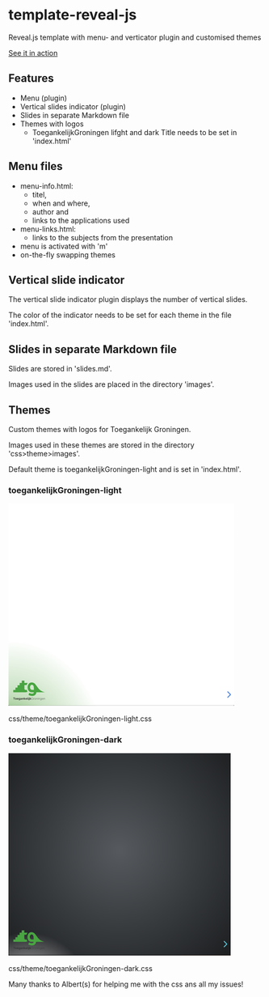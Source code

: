 # template-reveal-js
Reveal.js template with menu- and verticator plugin and customised themes

[See it in action](https://tisgoud.github.io/template-reveal-js/)

## Features

- Menu (plugin)
- Vertical slides indicator (plugin)
- Slides in separate Markdown file
- Themes with logos
  - ToegankelijkGroningen lifght and dark
 Title needs to be set in 'index.html'

## Menu files

- menu-info.html:
  - titel,
  - when and where,
  - author and
  - links to the applications used
- menu-links.html:
  - links to the subjects from the presentation
- menu is activated with 'm'
- on-the-fly swapping themes

## Vertical slide indicator

The vertical slide indicator plugin displays the number of vertical slides.

The color of the indicator needs to be set for each theme in the file 'index.html'.

## Slides in separate Markdown file

Slides are stored in 'slides.md'.

Images used in the slides are placed in the directory 'images'.

## Themes

Custom themes with logos for Toegankelijk Groningen.

Images used in these themes are stored in the directory 'css>theme>images'.

Default theme is toegankelijkGroningen-light and is set in 'index.html'.

### toegankelijkGroningen-light

![TG-light](images/TG-light-small.png)

css/theme/toegankelijkGroningen-light.css

### toegankelijkGroningen-dark

![TG-dark](images/TG-dark-small.png)

css/theme/toegankelijkGroningen-dark.css

Many thanks to Albert(s) for helping me with the css ans all my issues!

